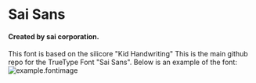 # Sai Sans
#### Created by sai corporation.
This font is based on the silicore "Kid Handwriting"
This is the main github repo for the TrueType Font "Sai Sans".
Below is an example of the font:
![example.fontimage](https://user-images.githubusercontent.com/74317023/151228952-a2609f93-4e27-4556-9024-48b4e77d2cf7.png)
